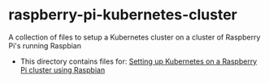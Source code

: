 # raspberry-pi-kubernetes-cluster

A collection of files to setup a Kubernetes cluster on a cluster of Raspberry Pi's running Raspbian

* This directory contains files for: [Setting up Kubernetes on a Raspberry Pi cluster using Raspbian](https://johnwyles.github.io/posts/setting-up-kubernetes-on-a-raspberry-pi-cluster-using-raspbian/)

